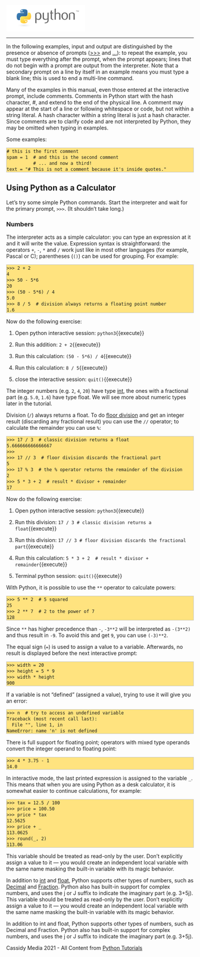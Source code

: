 
![Python logo](./assets/python-logo.png)
___
In the following examples, input and output are distinguished by the presence or absence of prompts ([>>>](https://docs.python.org/3.8/glossary.html#term-0) and […](https://docs.python.org/3.8/glossary.html#term-1)): to repeat the example, you must type everything after the prompt, when the prompt appears; lines that do not begin with a prompt are output from the interpreter. Note that a secondary prompt on a line by itself in an example means you must type a blank line; this is used to end a multi-line command.

Many of the examples in this manual, even those entered at the interactive prompt, include comments. Comments in Python start with the hash character, #, and extend to the end of the physical line. A comment may appear at the start of a line or following whitespace or code, but not within a string literal. A hash character within a string literal is just a hash character. Since comments are to clarify code and are not interpreted by Python, they may be omitted when typing in examples.

Some examples:
<pre style="background-color: #FFE37F; border: 1px solid #C4C4C4;"><code class="python"># this is the first comment
spam = 1  # and this is the second comment
          # ... and now a third!
text = "# This is not a comment because it's inside quotes."</code></pre>

## Using Python as a Calculator

Let’s try some simple Python commands. Start the interpreter and wait for the primary prompt, `>>>`. (It shouldn’t take long.)

### Numbers

The interpreter acts as a simple calculator: you can type an expression at it and it will write the value. Expression syntax is straightforward: the operators `+`, `-`, `*` and `/` work just like in most other languages (for example, Pascal or C); parentheses (`()`) can be used for grouping. For example:

<pre style="background-color: #FFE37F; border: 1px solid #C4C4C4;"><code class="python">>>> 2 + 2
4
>>> 50 - 5*6
20
>>> (50 - 5*6) / 4
5.0
>>> 8 / 5  # division always returns a floating point number
1.6</code></pre>

Now do the following exercise:
1. Open python interactive session: `python3`{{execute}}

2. Run this addition: `2 + 2`{{execute}}

3. Run this calculation: `(50 - 5*6) / 4`{{execute}}

4. Run this calculation: `8 / 5`{{execute}}

5. close the interactive session: `quit()`{{execute}}

The integer numbers (e.g. `2`, `4`, `20`) have type [int](https://docs.python.org/3.8/library/functions.html#int), the ones with a fractional part (e.g. `5.0`, `1.6`) have type float. We will see more about numeric types later in the tutorial.

Division (`/`) always returns a float. To do [floor division](https://docs.python.org/3.8/glossary.html#term-floor-division) and get an integer result (discarding any fractional result) you can use the `//` operator; to calculate the remainder you can use `%`:

<pre style="background-color: #FFE37F; border: 1px solid #C4C4C4;"><code class="python">>>> 17 / 3  # classic division returns a float
5.666666666666667
>>>
>>> 17 // 3  # floor division discards the fractional part
5
>>> 17 % 3  # the % operator returns the remainder of the division
2
>>> 5 * 3 + 2  # result * divisor + remainder
17</code></pre>

Now do the following exercise:
1. Open python interactive session: `python3`{{execute}}

2. Run this division: `17 / 3 # classic division returns a float`{{execute}}

3. Run this division: `17 // 3 # floor division discards the fractional part`{{execute}}

4. Run this calculation: `5 * 3 + 2  # result * divisor + remainder`{{execute}}

5. Terminal python session: `quit()`{{execute}}

With Python, it is possible to use the `**` operator to calculate powers:

<pre style="background-color: #FFE37F; border: 1px solid #C4C4C4;"><code class="python">>>> 5 ** 2  # 5 squared
25
>>> 2 ** 7  # 2 to the power of 7
128</code></pre>

Since `**` has higher precedence than `-`, `-3**2` will be interpreted as `-(3**2)` and thus result in `-9`. To avoid this and get `9`, you can use `(-3)**2`.

The equal sign (`=`) is used to assign a value to a variable. Afterwards, no result is displayed before the next interactive prompt:

<pre style="background-color: #FFE37F; border: 1px solid #C4C4C4;"><code class="python">&gt;&gt;&gt; width = 20
>>> height = 5 * 9
>>> width * height
900</code></pre>

If a variable is not “defined” (assigned a value), trying to use it will give you an error:

<pre style="background-color: #FFE37F; border: 1px solid #C4C4C4;"><code class="python">&gt;&gt;&gt; n  # try to access an undefined variable
Traceback (most recent call last):
  File "<stdin>", line 1, in <module>
NameError: name 'n' is not defined</code></pre>

There is full support for floating point; operators with mixed type operands convert the integer operand to floating point:

<pre style="background-color: #FFE37F; border: 1px solid #C4C4C4;"><code class="python">&gt;&gt;&gt; 4 * 3.75 - 1
14.0</code></pre>

In interactive mode, the last printed expression is assigned to the variable `_`. This means that when you are using Python as a desk calculator, it is somewhat easier to continue calculations, for example:

<pre style="background-color: #FFE37F; border: 1px solid #C4C4C4;"><code class="python">&gt;&gt;&gt; tax = 12.5 / 100
>>> price = 100.50
>>> price * tax
12.5625
>>> price + _
113.0625
>>> round(_, 2)
113.06</code></pre>

This variable should be treated as read-only by the user. Don’t explicitly assign a value to it — you would create an independent local variable with the same name masking the built-in variable with its magic behavior.

In addition to [int](https://docs.python.org/3.8/library/functions.html#int) and [float](https://docs.python.org/3.8/library/functions.html#float), Python supports other types of numbers, such as [Decimal](https://docs.python.org/3.8/library/decimal.html#decimal.Decimal) and [Fraction](https://docs.python.org/3.8/library/fractions.html#fractions.Fraction). Python also has built-in support for complex numbers, and uses the j or J suffix to indicate the imaginary part (e.g. 3+5j).
This variable should be treated as read-only by the user. Don’t explicitly assign a value to it — you would create an independent local variable with the same name masking the built-in variable with its magic behavior.

In addition to int and float, Python supports other types of numbers, such as Decimal and Fraction. Python also has built-in support for complex numbers, and uses the j or J suffix to indicate the imaginary part (e.g. 3+5j).

Cassidy Media 2021 - All Content from [Python Tutorials](https://docs.python.org/3/tutorial/index.html)